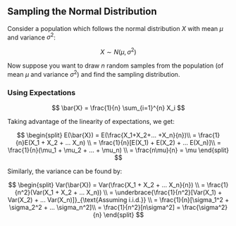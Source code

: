 ## Sampling the Normal Distribution
Consider a population which follows the normal distribution $X$ with mean $\mu$ and variance $\sigma^2$:

$$
X \sim N(\mu, \sigma^2)
$$

Now suppose you want to draw *n* random samples from the population (of mean $\mu$ and variance $\sigma^2$) and find the sampling distribution. 

### Using Expectations
$$
\bar{X} = \frac{1}{n} \sum_{i=1}^{n} X_i
$$

Taking advantage of the linearity of expectations, we get:

$$
\begin{split}
E(\bar{X}) = E(\frac{X_1+X_2+... +X_n}{n})\\
= \frac{1}{n}E(X_1 + X_2 + ... X_n) \\
= \frac{1}{n}[E(X_1) + E(X_2) + ... E(X_n)]\\
= \frac{1}{n}(\mu_1 + \mu_2 + ... + \mu_n) \\
= \frac{n\mu}{n} = \mu
\end{split}
$$


Similarly, the variance can be found by:

$$
\begin{split}
Var(\bar{X}) = Var(\frac{X_1 + X_2 + ... X_n}{n}) \\
= \frac{1}{n^2}(Var(X_1 + X_2 + ... X_n)) \\
= \underbrace{\frac{1}{n^2}[Var(X_1) + Var(X_2) + ... Var(X_n)]}_{\text{Assuming i.i.d.}} \\
= \frac{1}{n}[\sigma_1^2 + \sigma_2^2 + ... \sigma_n^2]\\
= \frac{1}{n^2}[n\sigma^2] = \frac{\sigma^2}{n}
\end{split}
$$

